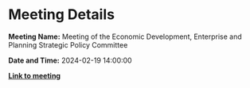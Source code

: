 # Meeting Details

**Meeting Name:** Meeting of the Economic Development, Enterprise and Planning Strategic Policy Committee

**Date and Time:** 2024-02-19 14:00:00

**<a href="https://www.limerick.ie/council/whats-on/meeting-of-the-economic-development-enterprise-and-planning-strategic-policy-4" target="_blank">Link to meeting</a>**
